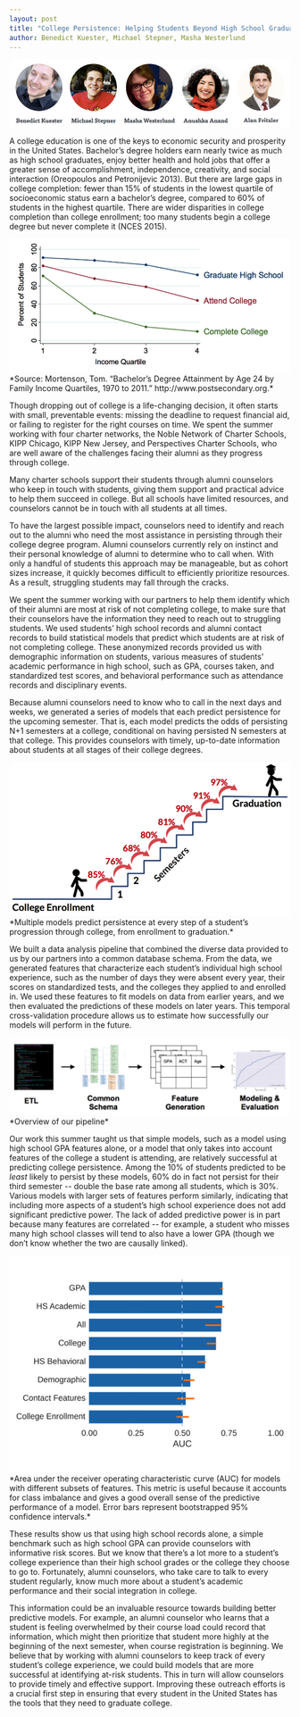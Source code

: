```yaml
---
layout: post
title: "College Persistence: Helping Students Beyond High School Graduation"
author: Benedict Kuester, Michael Stepner, Masha Westerlund
---
```


<img src="/img/posts/college-team.png">

A college education is one of the keys to economic security and prosperity in the United States.  Bachelor’s degree holders earn nearly twice as much as high school graduates, enjoy better health and hold jobs that offer a greater sense of accomplishment, independence, creativity, and social interaction (Oreopoulos and Petronijevic 2013).  But there are large gaps in college completion: fewer than 15% of students in the lowest quartile of socioeconomic status earn a bachelor’s degree, compared to 60% of students in the highest quartile. There are wider disparities in college completion than college enrollment; too many students begin a college degree but never complete it (NCES 2015).

<img src="/img/posts/persistence-graph.png">
*Source: Mortenson, Tom. “Bachelor’s Degree Attainment by Age 24 by Family Income Quartiles, 1970 to 2011.” http://www.postsecondary.org.*

Though dropping out of college is a life-changing decision, it often starts with small, preventable events: missing the deadline to request financial aid, or failing to register for the right courses on time. We spent the summer working with four charter networks, the Noble Network of Charter Schools, KIPP Chicago, KIPP New Jersey, and Perspectives Charter Schools, who are well aware of the challenges facing their alumni as they progress through college. 

Many charter schools support their students through alumni counselors who keep in touch with students, giving them support and practical advice to help them succeed in college. But all schools have limited resources, and counselors cannot be in touch with all students at all times. 

To have the largest possible impact, counselors need to identify and reach out to the alumni who need the most assistance in persisting through their college degree program. Alumni counselors currently rely on instinct and their personal knowledge of alumni to determine who to call when. With only a handful of students this approach may be manageable, but as cohort sizes increase, it quickly becomes difficult to efficiently prioritize resources. As a result, struggling students may fall through the cracks.

We spent the summer working with our partners to help them identify which of their alumni are most at risk of not completing college, to make sure that their counselors have the information they need to reach out to struggling students. We used students’ high school records and alumni contact records to build statistical models that predict which students are at risk of not completing college. These anonymized records provided us with demographic information on students, various measures of students’ academic performance in high school, such as GPA, courses taken, and standardized test scores, and behavioral performance such as attendance records and disciplinary events.

Because alumni counselors need to know who to call in the next days and weeks, we generated a series of models that each predict persistence for the upcoming semester. That is, each model predicts the odds of persisting N+1 semesters at a college, conditional on having persisted N semesters at that college. This provides counselors with timely, up-to-date information about students at all stages of their college degrees. 

<img src="/img/posts/persistence-stairs.png">
*Multiple models predict persistence at every step of a student’s progression through college, from enrollment to graduation.*

We built a data analysis pipeline that combined the diverse data provided to us by our partners into a common database schema. From the data, we generated features that characterize each student’s individual high school experience, such as the number of days they were absent every year, their scores on standardized tests, and the colleges they applied to and enrolled in. We used these features to fit models on data from earlier years, and we then evaluated the predictions of these models on later years. This temporal cross-validation procedure allows us to estimate how successfully our models will perform in the future.

<img src="/img/posts/persistence-pipeline.png">
*Overview of our pipeline*

Our work this summer taught us that simple models, such as a model using high school GPA features alone, or a model that only takes into account features of the college a student is attending, are relatively successful at predicting college persistence. Among the 10% of students predicted to be *least* likely to persist by these models, 60% do in fact not persist for their third semester -- double the base rate among all students, which is 30%. Various models with larger sets of features perform similarly, indicating that including more aspects of a student’s high school experience does not add significant predictive power. The lack of added predictive power is in part because many features are correlated -- for example, a student who misses many high school classes will tend to also have a lower GPA (though we don’t know whether the two are causally linked). 

<img src="/img/posts/persistence-models.png">
*Area under the receiver operating characteristic curve (AUC) for models with different subsets of features. This metric is useful because it accounts for class imbalance and gives a good overall sense of the predictive performance of a model. Error bars represent bootstrapped 95% confidence intervals.*

These results show us that using high school records alone, a simple benchmark such as high school GPA can provide counselors with informative risk scores. But we know that there’s a lot more to a student’s college experience than their high school grades or the college they choose to go to. Fortunately, alumni counselors, who take care to talk to every student regularly, know much more about a student’s academic performance and their social integration in college. 

This information could be an invaluable resource towards building better predictive models. For example, an alumni counselor who learns that a student is feeling overwhelmed by their course load could record that information, which might then prioritize that student more highly at the beginning of the next semester, when course registration is beginning. We believe that by working with alumni counselors to keep track of every student’s college experience, we could build models that are more successful at identifying at-risk students. This in turn will allow counselors to provide timely and effective support. Improving these outreach efforts is a crucial first step in ensuring that every student in the United States has the tools that they need to graduate college. 



